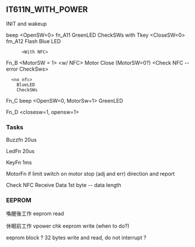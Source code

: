 ## IT611N_WITH_POWER 

INIT and wakeup

  beep <OpenSW=0>
              fn_A11
                GreenLED
                CheckSWs with Tkey
       <CloseSW=0>
              fm_A12
                Flash Blue LED
          <NO NFC>

          <With NFC>


  Fn_B
    <CloseSW> <MotorSW = 1>
      <w/ NFC>
        Motor Close (MotorSW=0?)
          <FlashBlueLED>
            <Check NFC -- error CheckSws>

      <no nfc>
        BlueLED
        CheckSWs
  
  Fn_C <Open Position>
    beep <OpenSW=0, MotorSw=1>
      GreenLED


  Fn_D <closesw=1, opensw=1>


### Tasks
Buzzfn
20us

LedFn
20us

KeyFn
1ms

MotorFn
  if limit switch on motor stop (adj and err)
  direction and report

Check NFC
  Receive Data
    1st byte -- data length

### EEPROM
喚醒後工作
  eeprom read

休眠前工作
  vpower chk
  eeprom write (when to do?)

  eeprom block ? 32 bytes
  write and read, do not interrupt ?
